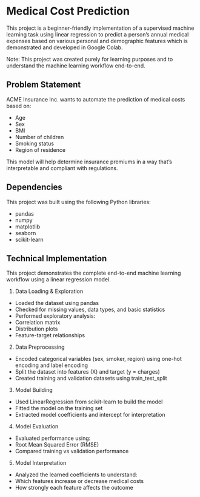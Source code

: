 # Medical Cost Prediction
This project is a beginner-friendly implementation of a supervised machine learning task using linear regression to predict a person’s annual medical expenses based on various personal and demographic features which is demonstrated and developed in Google Colab.

Note: This project was created purely for learning purposes and to understand the machine learning workflow end-to-end.

## Problem Statement

ACME Insurance Inc. wants to automate the prediction of medical costs based on:
*	Age
*	Sex
*	BMI
*	Number of children
*	Smoking status
*	Region of residence

This model will help determine insurance premiums in a way that’s interpretable and compliant with regulations.

## Dependencies

This project was built using the following Python libraries:
* pandas
* numpy
* matplotlib
* seaborn
* scikit-learn

## Technical Implementation

This project demonstrates the complete end-to-end machine learning workflow using a linear regression model.

1. Data Loading & Exploration
*	Loaded the dataset using pandas
*	Checked for missing values, data types, and basic statistics
*	Performed exploratory analysis:
*	Correlation matrix
*	Distribution plots
*	Feature-target relationships

2. Data Preprocessing
*	Encoded categorical variables (sex, smoker, region) using one-hot encoding and label encoding
*	Split the dataset into features (X) and target (y = charges)
*	Created training and validation datasets using train_test_split

3. Model Building
*	Used LinearRegression from scikit-learn to build the model
*	Fitted the model on the training set
*	Extracted model coefficients and intercept for interpretation

4. Model Evaluation
*	Evaluated performance using:
*	Root Mean Squared Error (RMSE)
*	Compared training vs validation performance

5. Model Interpretation
*	Analyzed the learned coefficients to understand:
*	Which features increase or decrease medical costs
*	How strongly each feature affects the outcome
